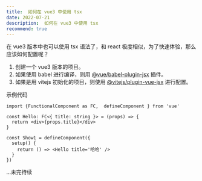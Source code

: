 ```yaml
---
title:  如何在 vue3 中使用 tsx
date: 2022-07-21
description:  如何在 vue3 中使用 tsx
recommend: true
---
```



在 vue3 版本中也可以使用 tsx 语法了，和 react 极度相似，为了快速体验，那么应该如何配置呢？

1. 创建一个 vue3 版本的项目。
2. 如果使用 babel 进行编译，则用 [@vue/babel-plugin-jsx](https://github.com/vuejs/babel-plugin-jsx#installation) 插件。
3. 如果是用 vitejs 初始化的项目，则使用 [@vitejs/plugin-vue-jsx](https://github.com/vitejs/vite/tree/main/packages/plugin-vue-jsx#readme) 进行配置。

示例代码

```tsx
import {FunctionalComponent as FC,  defineComponent } from 'vue'

const Hello: FC<{ title: string }> = (props) => {
  return <div>{props.title}</div>
}

const Show1 = defineComponent({
  setup() {
    return () => <Hello title='哈哈' />
  }
})
```

...未完待续